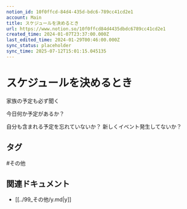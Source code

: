 ```yaml
---
notion_id: 10f0ffcd-84d4-435d-bdc6-789cc41cd2e1
account: Main
title: スケジュールを決めるとき
url: https://www.notion.so/10f0ffcd84d4435dbdc6789cc41cd2e1
created_time: 2024-01-07T23:37:00.000Z
last_edited_time: 2024-01-29T00:46:00.000Z
sync_status: placeholder
sync_time: 2025-07-12T15:01:15.045135
---
```

# スケジュールを決めるとき

家族の予定も必ず聞く

今日何か予定があるか？

自分も含まれる予定を忘れていないか？
新しくイベント発生してないか？

## タグ

#その他 

## 関連ドキュメント

- [[../99_その他/y.md|y]]

